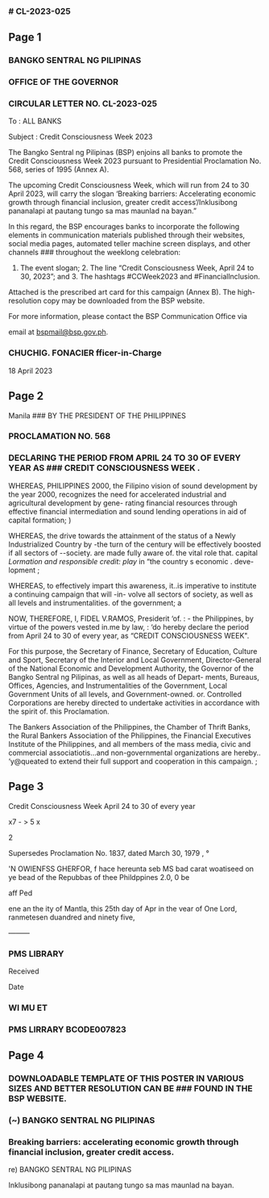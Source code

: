 ### # CL-2023-025

## Page 1

### BANGKO SENTRAL NG PILIPINAS

### OFFICE OF THE GOVERNOR

### CIRCULAR LETTER NO. CL-2023-025

To : ALL BANKS

Subject : Credit Consciousness Week 2023

The Bangko Sentral ng Pilipinas (BSP) enjoins all banks to promote the Credit Consciousness Week 2023 pursuant to Presidential Proclamation No. 568, series of 1995 (Annex A).

The upcoming Credit Consciousness Week, which will run from 24 to 30 April 2023, will carry the slogan ‘Breaking barriers: Accelerating economic growth through financial inclusion, greater credit access’/Inklusibong pananalapi at pautang tungo sa mas maunlad na bayan.”

In this regard, the BSP encourages banks to incorporate the following elements in communication materials published through their websites, social media pages, automated teller machine screen displays, and other channels ### throughout the weeklong celebration:

1. The event slogan; 2. The line “Credit Consciousness Week, April 24 to 30, 2023”; and 3. The hashtags #CCWeek2023 and #Financiallnclusion.

Attached is the prescribed art card for this campaign (Annex B). The high- resolution copy may be downloaded from the BSP website.

For more information, please contact the BSP Communication Office via

email at bspmail@bsp.gov.ph.

### CHUCHIG. FONACIER fficer-in-Charge

18 April 2023

## Page 2

Manila ### BY THE PRESIDENT OF THE PHILIPPINES

### PROCLAMATION NO. 568

### DECLARING THE PERIOD FROM APRIL 24 TO 30 OF EVERY YEAR AS ### CREDIT CONSCIOUSNESS WEEK .

WHEREAS, PHILIPPINES 2000, the Filipino vision of sound development by the year 2000, recognizes the need for accelerated industrial and agricultural development by gene- rating financial resources through effective financial intermediation and sound lending operations in aid of capital formation; )

WHEREAS, the drive towards the attainment of the status of a Newly Industrialized Country by -the turn of the century will be effectively boosted if all sectors of --society. are made fully aware of. the vital role that. capital _Lormation and responsible credit: play_ in “the country s economic . deve- lopment ;

WHEREAS, to effectively impart this awareness, it..is imperative to institute a continuing campaign that will -in- volve all sectors of society, as well as all levels and instrumentalities. of the government; a

NOW, THEREFORE, I, FIDEL V.RAMOS, Presiderit ‘of. : - the Philippines, by virtue of the powers vested in.me by law, : ‘do hereby declare the period from April 24 to 30 of every year, as “CREDIT CONSCIOUSNESS WEEK".

For this purpose, the Secretary of Finance, Secretary of Education, Culture and Sport, Secretary of the Interior and Local Government, Director-General of the National Economic and Development Authority, the Governor of the Bangko Sentral ng Pilipinas, as well as all heads of Depart- ments, Bureaus, Offices, Agencies, and Instrumentalities of the Government, Local Government Units of all levels, and Government-owned. or. Controlled Corporations are hereby directed to undertake activities in accordance with the spirit of. this Proclamation.

The Bankers Association of the Philippines, the Chamber of Thrift Banks, the Rural Bankers Association of the Philippines, the Financial Executives Institute of the Philippines, and all members of the mass media, civic and commercial associatiotis...and non-governmental organizations are hereby.. ‘y@queated to extend their full support and cooperation in this campaign. ;

## Page 3

Credit Consciousness Week April 24 to 30 of every year

x7 - > 5 x

2

Supersedes Proclamation No. 1837, dated March 30, 1979 , °

'N OWIENFSS GHERFOR, f hace hereunta seb MS bad carat woatiseed on ye bead of the Repubbas of thee Phildppines 2.0, 0 be

aff Ped

ene an the ity of Mantla, this 25th day of Apr in the vear of One Lord, ranmetesen duandred and ninety five,

—_—_—

### PMS LIBRARY

Received

Date

### WI MU ET

### PMS LIRRARY BCODE007823

## Page 4

### DOWNLOADABLE TEMPLATE OF THIS POSTER IN VARIOUS SIZES AND BETTER RESOLUTION CAN BE ### FOUND IN THE BSP WEBSITE.

### (~) BANGKO SENTRAL NG PILIPINAS

### Breaking barriers: accelerating economic growth through financial inclusion, greater credit access.

re) BANGKO SENTRAL NG PILIPINAS

Inklusibong pananalapi at pautang tungo sa mas maunlad na bayan.

